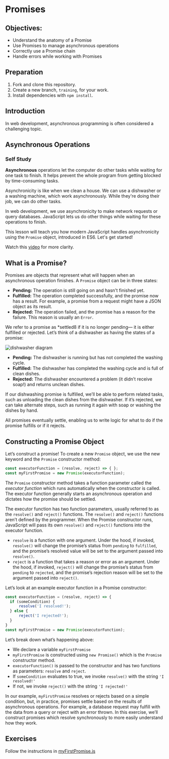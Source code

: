 # Promises

## Objectives:
- Understand the anatomy of a Promise
- Use Promises to manage asynchronous operations
- Correctly use a Promise chain
- Handle errors while working with Promises

## Preparation

1. Fork and clone this repository.
1. Create a new branch, `training`, for your work.
1. Install dependencies with `npm install`.

## Introduction
In web development, asynchronous programming is often considered a challenging topic.

## Asynchronous Operations

### Self Study

**Asynchronous** operations let the computer do other tasks while waiting for one task to finish. It helps prevent the whole program from getting blocked by time-consuming tasks.

Asynchronicity is like when we clean a house. We can use a dishwasher or a washing machine, which work asynchronously. While they're doing their job, we can do other tasks.

In web development, we use asynchronicity to make network requests or query databases. JavaScript lets us do other things while waiting for these operations to finish.

This lesson will teach you how modern JavaScript handles asynchronicity using the `Promise` object, introduced in ES6. Let's get started!


Watch this [video](https://www.youtube.com/watch?v=8aGhZQkoFbQ) for more clarity.


## What is a Promise?
Promises are objects that represent what will happen when an asynchronous operation finishes. A `Promise` object can be in three states:

- **Pending:** The operation is still going on and hasn't finished yet.
- **Fulfilled:** The operation completed successfully, and the promise now has a result. For example, a promise from a request might have a JSON object as its result.
- **Rejected:** The operation failed, and the promise has a reason for the failure. This reason is usually an `Error`.

We refer to a promise as *settled8 if it is no longer pending— it is either fulfilled or rejected. Let’s think of a dishwasher as having the states of a promise:

![dishwasher diagram](https://content.codecademy.com/courses/learn-javascript-promises/Art-346-01.svg)

* **Pending:** The dishwasher is running but has not completed the washing cycle.
* **Fulfilled:** The dishwasher has completed the washing cycle and is full of clean dishes.
* **Rejected:** The dishwasher encountered a problem (it didn’t receive soap!) and returns unclean dishes.

If our dishwashing promise is fulfilled, we’ll be able to perform related tasks, such as unloading the clean dishes from the dishwasher. If it’s rejected, we can take alternate steps, such as running it again with soap or washing the dishes by hand.

All promises eventually settle, enabling us to write logic for what to do if the promise fulfills or if it rejects.

## Constructing a Promise Object
Let’s construct a promise! To create a new `Promise` object, we use the new keyword and the `Promise` constructor method:

```js
const executorFunction = (resolve, reject) => { };
const myFirstPromise = new Promise(executorFunction);
```

The `Promise` constructor method takes a function parameter called the *executor function* which runs automatically when the constructor is called. The executor function generally starts an asynchronous operation and dictates how the promise should be settled.

The executor function has two function parameters, usually referred to as the `resolve()` and `reject()` functions. The `resolve()` and `reject()` functions aren’t defined by the programmer. When the Promise constructor runs, JavaScript will pass its own `resolve()` and `reject()` functions into the executor function.

* `resolve` is a function with one argument. Under the hood, if invoked, `resolve()` will change the promise’s status from `pending` to `fulfilled`, and the promise’s resolved value will be set to the argument passed into `resolve()`.
* `reject`  is a function that takes a reason or error as an argument. Under the hood, if invoked, `reject()` will change the promise’s status from `pending` to `rejected`, and the promise’s rejection reason will be set to the argument passed into `reject()`.

Let’s look at an example executor function in a Promise constructor:

```js
const executorFunction = (resolve, reject) => {
  if (someCondition) {
      resolve('I resolved!');
  } else {
      reject('I rejected!'); 
  }
}
const myFirstPromise = new Promise(executorFunction);
```

Let’s break down what’s happening above:

* We declare a variable `myFirstPromise`
* `myFirstPromise` is constructed using `new Promise()` which is the `Promise` constructor method.
* `executorFunction()` is passed to the constructor and has two functions as parameters: `resolve` and `reject`.
* If `someCondition` evaluates to true, we invoke `resolve()` with the string `'I resolved!'`
* If not, we invoke `reject()` with the string `'I rejected!'`

In our example, `myFirstPromise` resolves or rejects based on a simple condition, but, in practice, promises settle based on the results of asynchronous operations. For example, a database request may fulfill with the data from a query or reject with an error thrown. In this exercise, we’ll construct promises which resolve synchronously to more easily understand how they work.

## Exercises

Follow the instructions in [myFirstPromise.js](./exercises/myFirstPromise.js)




